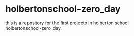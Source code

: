 # holbertonschool-zero_day

this is a repository for the first projecto in holberton school holbertonschool-zero_day.
